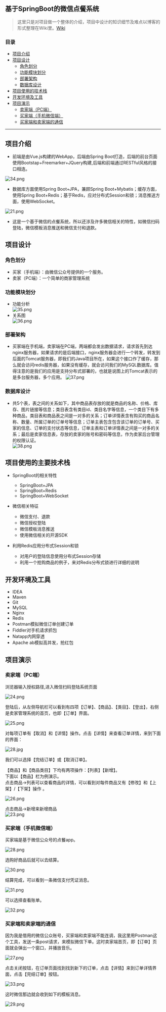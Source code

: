 ## 基于SpringBoot的微信点餐系统
>这里只是对项目做一个整体的介绍，项目中设计的知识细节及难点以博客的形式整理在Wiki里。[Wiki](https://github.com/sqmax/springboot-project/wiki)

### 目录
* [项目介绍](#项目介绍)
* [项目设计](#项目设计)
    * [角色划分](#角色划分)
    * [功能模块划分](#功能模块划分)
    * [部署架构](#部署架构)
    * [数据库设计](#数据库设计)
* [项目使用的技术栈](#项目使用的技术栈)
* [开发环境及工具](#开发环境及工具)
* [项目演示](#项目演示)
    * [卖家端（PC端）](#卖家端（PC端）)
    * [买家端（手机微信端）](#买家端（手机微信端）)
    * [买家端和卖家端的通信](#买家端和卖家端的通信)

---

## 项目介绍  
* 前端是由Vue.js构建的WebApp，后端由Spring Boot打造，后端的前台页面使用Bootstap+Freemarker+JQuery构建,后端和前端通过RESTful风格的接口相连。

![34.png](https://i.postimg.cc/8PksXD0t/34.png)

* 数据库方面使用Spring Boot+JPA，兼顾Spring Boot+Mybatis；缓存方面，使用Spring Boot+Redis；基于Redis，应对分布式Session和锁；消息推送方面，使用WebSocket。      

![21.png](https://i.postimg.cc/Vv80kC48/21.png)

* 这是一个基于微信的点餐系统，所以还涉及许多微信相关的特性，如微信扫码登陆，微信模板消息推送和微信支付和退款。

## 项目设计

### 角色划分
* 买家（手机端）：由微信公众号提供的一个服务。
* 卖家（PC端）：一个简单的商家管理系统

### 功能模块划分
* 功能分析   
    ![35.png](https://i.postimg.cc/ryNK9zQD/35.png)   
* 关系图           
    ![36.png](https://i.postimg.cc/qRdvsdKc/36.png)   

### 部署架构
* 买家端在手机端，卖家端在PC端，两端都会发出数据请求，请求首先到达nginx服务器，如果请求的是后端接口，nginx服务器会进行一个转发，转发到后面的Tomcat服务器，即我们的Java项目所在，如果这个接口作了缓存，那么就会访问redis服务器，如果没有缓存，就会访问我们的MySQL数据库。值得注意的是我们的应用是支持分布式部署的，也就是说图上的Tomcat表示的是多台服务器，多个应用。
    ![37.png](https://i.postimg.cc/Xv5vBvr7/37.png)
### 数据库设计
*  共5个表，表之间的关系如下，其中商品表存放的就是商品的名称、价格、库存、图片链接等信息；类目表含有类目id、类目名字等信息，一个类目下有多种商品，类目表和商品表之间是一对多的关系；订单详情表含有购买的商品名称、数量、所属订单的订单号等信息；订单主表包含包含该订单的订单号、买家的信息、订单的支付状态等信息，订单主表和订单详情表之间是一对多的关系；最后是卖家信息表，存放的卖家的账号和密码等信息，作为卖家后台管理的权限认证。   
    ![38.png](https://i.postimg.cc/P5PJhyhD/38.png)       


## 项目使用的主要技术栈
* SpringBoot的相关特性
    * SpringBoot+JPA
    * SpringBoot+Redis
    * SpringBoot+WebSocket
    
* 微信相关特征
    * 微信支付、退款
    * 微信授权登陆
    * 微信模板消息推送
    * 使用微信相关的开源SDK
* 利用Redis应用分布式Session和锁
    * 对用户的登陆信息使用分布式Session存储
    * 利用一个抢购商品的例子，来对Redis分布式锁进行详细的说明

## 开发环境及工具
* IDEA   
* Maven   
* Git   
* MySQL
* Nginx
* Redis                
* Postman模拟微信订单创建订单
* Fiddler对手机请求抓包    
* Natapp内网穿透       
* Apache ab模拟高并发，抢红包

## 项目演示   

### 卖家端（PC端）  

浏览器输入授权路径,进入微信扫码登陆系统页面         

![24.png](https://i.postimg.cc/rsN00wYt/24.png)                                                         

登陆后，从左侧导航栏可以看到有四项【订单】、【商品】、【类目】、【登出】，右侧是卖家管理系统的首页，也即【订单】界面。   

![25.png](https://i.postimg.cc/Dz4SQgMh/25.png)   

 对每项订单有【取消】和【详情】操作。点击【详情】来查看订单详情，来到下面的界面：
 
 ![28.jpg](https://i.postimg.cc/x14kb7gg/28.png)
 
 我们可以选择【完结订单】或【取消订单】。       

【商品】和【商品类目】下均有两项操作：【列表】【新增】。      
下面以【商品】栏为例演示。     
点击商品->列表可以查看商品的详情，可以看到对每件商品又有【修改】和【上架】/【下架】操作 。       

![26.png](https://i.postimg.cc/63dTgQK1/26.png)

点击商品->新增来新增商品        
 ![23.png](https://i.postimg.cc/XNfyDs77/23.png)     
 
### 买家端（手机微信端）
买家端是基于微信公众号的点餐app。      

![28.png](https://i.postimg.cc/Ghbs0vHP/28.jpg)

选购好商品后就可以去结算。

![30.png](https://i.postimg.cc/KvQ3m4M6/30.png)

结算完成，可以看到一条微信支付凭证消息。

![31.png](https://i.postimg.cc/QCmCNnHQ/31.png)

可以选择查看账单。

![32.png](https://i.postimg.cc/yYfxwtqB/32.png)

### 买家端和卖家端的通信
因为我是借用的微信公众账号，买家端和卖家端不能连调，我这里用Postman这个工具，发送一条post请求，来模拟微信下单。这时卖家端首页，即【订单】页面就会弹出一个窗口，并播放音乐。   

![27.png](https://i.postimg.cc/RFrNgHkH/27.png)  

点击关闭按钮，在订单页面找到找到新下的订单，点击【详情】来到订单详情界面，点击【完结订单】按钮。

![33.png](https://i.postimg.cc/52T0tzNR/33.png)

这时微信那边就会收到如下的模板消息。   

![29.png](https://i.postimg.cc/FHRdzmb7/29.png)









